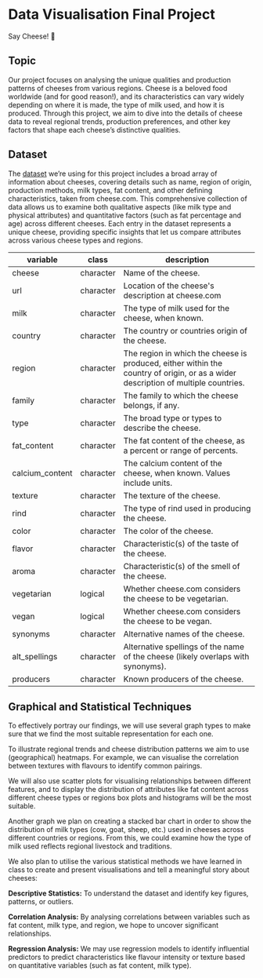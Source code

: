 # Data Visualisation Final Project
Say Cheese! 🧀
## Topic
Our project focuses on analysing the unique qualities and production patterns of cheeses from various regions. Cheese is a beloved food worldwide (and for good reason!), and its characteristics can vary widely depending on where it is made, the type of milk used, and how it is produced. Through this project, we aim to dive into the details of cheese data to reveal regional trends, production preferences, and other key factors that shape each cheese’s distinctive qualities.
## Dataset
The [dataset](https://github.com/rfordatascience/tidytuesday/blob/master/data/2024/2024-06-04/readme.md) we’re using for this project includes a broad array of information about cheeses, covering details such as name, region of origin, production methods, milk types, fat content, and other defining characteristics, taken from cheese.com. This comprehensive collection of data allows us to examine both qualitative aspects (like milk type and physical attributes) and quantitative factors (such as fat percentage and age) across different cheeses. Each entry in the dataset represents a unique cheese, providing specific insights that let us compare attributes across various cheese types and regions.

| variable | class | description |
| --- | --- | --- |
| cheese | character | Name of the cheese. |
| url | character | Location of the cheese's description at cheese.com |
| milk | character | The type of milk used for the cheese, when known. |
| country | character | The country or countries origin of the cheese. |
| region | character | The region in which the cheese is produced, either within the country of origin, or as a wider description of multiple countries. |
| family | character | The family to which the cheese belongs, if any. |
| type | character | The broad type or types to describe the cheese. |
| fat_content | character | The fat content of the cheese, as a percent or range of percents. |
| calcium_content | character | The calcium content of the cheese, when known. Values include units. |
| texture | character | The texture of the cheese. |
| rind | character | The type of rind used in producing the cheese. |
| color | character | The color of the cheese. |
| flavor | character | Characteristic(s) of the taste of the cheese. |
| aroma | character | Characteristic(s) of the smell of the cheese. |
| vegetarian | logical | Whether cheese.com considers the cheese to be vegetarian. |
| vegan | logical | Whether cheese.com considers the cheese to be vegan. |
| synonyms | character | Alternative names of the cheese. |
| alt_spellings | character | Alternative spellings of the name of the cheese (likely overlaps with synonyms). |
| producers | character | Known producers of the cheese. |

## Graphical and Statistical Techniques
To effectively portray our findings, we will use several graph types to make sure that we find the most suitable representation for each one.

To illustrate regional trends and cheese distribution patterns we aim to use (geographical) heatmaps. For example, we can visualise the correlation between textures with flavours to identify common pairings.

We will also use scatter plots for visualising relationships between different features, and to display the distribution of attributes like fat content across different cheese types or regions box plots and histograms will be the most suitable. 

Another graph we plan on creating a stacked bar chart in order to show the distribution of milk types (cow, goat, sheep, etc.) used in cheeses across different countries or regions. From this, we could examine how the type of milk used reflects regional livestock and traditions.

We also plan to utilise the various statistical methods we have learned in class to create and present visualisations and tell a meaningful story about cheeses:

**Descriptive Statistics:**
To understand the dataset and identify key figures, patterns, or outliers.

**Correlation Analysis:**
By analysing correlations between variables such as fat content, milk type, and region, we hope to uncover significant relationships.

**Regression Analysis:** 
We may use regression models to identify influential predictors to predict characteristics like flavour intensity or texture based on quantitative variables (such as fat content, milk type).





